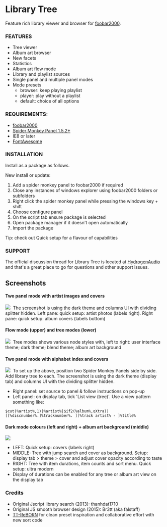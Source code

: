 # Library Tree

Feature rich library viewer and browser for [foobar2000](https://www.foobar2000.org).
 
 ### FEATURES
- Tree viewer
- Album art browser
- New facets
- Statistics
- Album art flow mode
- Library and playlist sources
- Single panel and multiple panel modes
- Mode presets
     - browser: keep playing playlist
     - player: play without a playlist
     - default: choice of all options

### REQUIREMENTS:
- [foobar2000](https://www.foobar2000.org)
- [Spider Monkey Panel 1.5.2+](https://www.foobar2000.org/components)
- IE8 or later
- [FontAwesome](https://github.com/FortAwesome/Font-Awesome/blob/fa-4/fonts/fontawesome-webfont.ttf?raw=true)

### INSTALLATION
Install as a package as follows.

New install or update:
1) Add a spider monkey panel to foobar2000 if required
2) Close any instances of windows explorer using foobar2000 folders or subfolders
3) Right click the spider monkey panel while pressing the windows key + shift
4) Choose configure panel
5) On the script tab ensure package is selected
6) Open package manager if it doesn't open automatically
7) Import the package

Tip: check out Quick setup for a flavour of capabilities

### SUPPORT
The official discussion thread for Library Tree is located at [HydrogenAudio](https://hydrogenaud.io/index.php?topic=111060.0) and that's a great place to go for questions and other support issues.

## Screenshots

#### Two panel mode with artist images and covers
<kbd> <img src="https://user-images.githubusercontent.com/35600752/155884212-9bea1326-3430-46a4-a86e-3bc4b09e4dd4.png"> </kbd>
The screenshot is using the dark theme and columns UI with dividing splitter hidden. Left pane: quick setup: artist photos (labels right). Right pane: quick setup: album covers (labels bottom)

#### Flow mode (upper) and tree modes (lower)
<kbd> <img src="https://user-images.githubusercontent.com/35600752/155903327-9631a328-2f67-4f25-9cbd-316e5f5210b5.png"> </kbd>
Tree modes shows various node styles with, left to right: user interface theme; dark theme; blend theme; album art background

#### Two panel mode with alphabet index and covers
<kbd> <img src="https://user-images.githubusercontent.com/35600752/156163852-5d8295f4-3ff2-4ef4-849f-0bd5ce24ba8e.png"> </kbd>
To set up the above, position two Spider Monkey Panels side by side. Add library tree to each. The screenshot is using the dark theme (display tab) and columns UI with the dividing splitter hidden.
- Right panel: set source to panel & follow instructions on pop-up
- Left panel: on display tab, tick 'List view (tree)'. Use a view pattern something like: 
```
$cut(%artist%,1)|%artist%|$if2(%album%,εXtra)|[[%discnumber%.]%tracknumber%. ][%track artist% - ]%title%
```

#### Dark mode colours (left and right) + album art background (middle)
<kbd> <img src="https://user-images.githubusercontent.com/35600752/188288519-e8056889-9dd0-409d-bbfc-feb6026d0eac.png"> </kbd>
- LEFT: Quick setup: covers (labels right)
- MIDDLE: Tree with jump search and cover as background. Setup: display tab > theme > cover and adjust cover opacity according to taste
- RIGHT: Tree with item durations, item counts and sort menu. Quick setup: ultra modern
- Display of durations can be enabled for any tree or album art view on the display tab

### Credits
- Original Jscript library search (2013): thanhdat1710
- Original JS smooth browser design (2015): Br3tt (aka falstaff)
- [TT-ReBORN](https://github.com/TT-ReBORN) for clean preset inspiration and collaborative effort with new sort code
